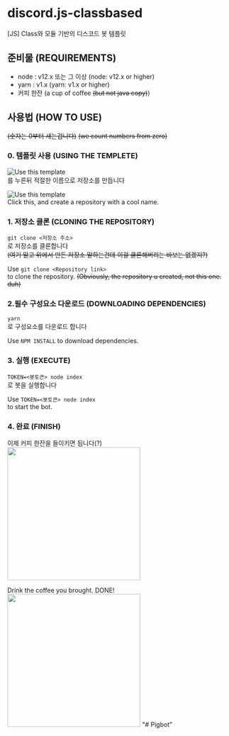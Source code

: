 # discord.js-classbased
[JS] Class와 모듈 기반의 디스코드 봇 템플릿

## 준비물 (REQUIREMENTS)
* node : v12.x 또는 그 이상 (node: v12.x or higher)
* yarn : v1.x (yarn: v1.x or higher)
* 커피 한잔 (a cup of coffee ~~(but not java copy)~~)

## 사용법 (HOW TO USE)
~~(숫자는 0부터 새는겁니다)~~ ~~(we count numbers from zero)~~

### 0. 템플릿 사용 (USING THE TEMPLETE)
![Use this template](https://cdn.trinets.xyz/d/aIpFRn8llH.png)\
를 누른뒤 적절한 이름으로 저장소를 만듭니다

![Use this template](https://cdn.trinets.xyz/d/aIpFRn8llH.png)\
Click this, and create a repository with a cool name.

### 1. 저장소 클론 (CLONING THE REPOSITORY)
```git clone <저장소 주소>```\
로 저장소를 클론합니다\
~~(여기 말고 위에서 만든 저장소 말하는건데 이걸 클론해버리는 바보는 없겠지?)~~

Use
```git clone <Repository link>```\
to clone the repository.
~~(Obviously, the repository u created, not this one. duh)~~

### 2.필수 구성요소 다운로드 (DOWNLOADING DEPENDENCIES)
```yarn```\
로 구성요소를 다운로드 합니다

Use
```NPM INSTALL```
to download dependencies.

### 3. 실행 (EXECUTE)
```TOKEN=<봇토큰> node index```\
로 봇을 실행합니다

Use
```TOKEN=<봇토큰> node index```\
to start the bot.

### 4. 완료 (FINISH)
이제 커피 한잔을 들이키면 됩니다(?)\
<image width=300px src=https://media.giphy.com/media/9UZZebsksF6ioNLpcl/giphy.gif>

Drink the coffee you brought. DONE!\
<image width=300px src=https://media.giphy.com/media/9UZZebsksF6ioNLpcl/giphy.gif>
"# Pigbot" 
